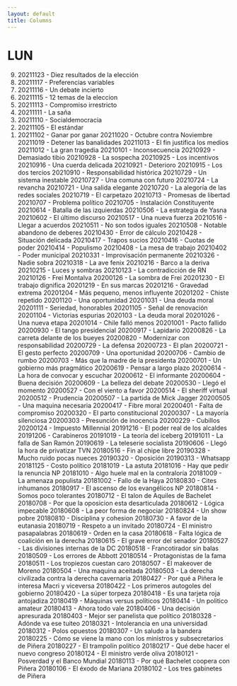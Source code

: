 ```yaml
---
layout: default
title: Columns
---
```


<h1>LUN</h1>

<ol reversed>
<li> 20211123 - Diez resultados de la elección
<li> 20211117 - Preferencias variables
<li>20211116 - Un debate incierto
<li> 20211115 - 12 temas de la eleccion
<li> 20211113 - Compromiso irrestricto
<li> 20211111 - La saña
<li> 20211110 - Socialdemocracia
<li> 20211105 - El estándar
<li>  20211102 - Ganar por ganar
20211020 - Octubre contra Noviembre
20211019 - Detener las banalidades
20211013 - El fin justifica los medios
20211012 - La gran tragedia
20210101 - Inconsecuencia
20210929 - Demasiado tibio
20210928 - La sospecha
20210925 - Los incentivos
20210916 - Una cuerda delicada
20210921 - Deterioro
20210915 - Los dos tercios
20210910 - Responsabilidad histórica
20210729 - Un sistema inestable
20210727 - Una comuna con futuro
20210724 - La revancha
20210721 - Una salida elegante
20210720 - La alegoría de las redes sociales
20210719 - El carpetazo
20210713 - Promesas de libertad
20210707 - Problema político
20210705 - Instalación Constituyente
20210614 - Batalla de las izquierdas
20210506 - La estrategia de Yasna
20210602 - El último discurso
20210517 - Una nueva fuerza
20210516 - Llegar a acuerdos
20210511 - No son todos iguales
20210508 - Notable abandono de deberes
20210430 - Error de cálculo
20210428 - Situación delicada
20210417 - Trapos sucios
20210416 - Cuotas de poder
20210414 - Populismo
20210408 - La mesa de trabajo
20210402 - Poder municipal
20210331 - Improvisación permanente
20210326 - Nadie sobra
20210318 - La ave fenix
20210216 - Barco a la deriva
20210215 - Luces y sombras
20210123 - La contradicción de RN
20210126 - Frei Montalva
20200126 - La sombra de Frei
20201230 - El trabajo dignifica
20201219 - En sus marcas
20201216 - Gravedad extrema
20201204 - Más pequeno, menos influyente
20201202 - Chiste repetido
20201120 - Una oportunidad
20201031 - Una deuda moral
20201111 - Seriedad, honorables
20201105 - Señal de renovación
20201104 - Victorias espurias
2020103 - La deuda moral
20201026 - Una nueva etapa
20201014 - Chile falló menos
20201001 - Pacto fallido
20200930 - El tango presidencial
20200917 - Lapidario
20200826 - La carreta delante de los bueyes
20200820 - Modernizar con responsabilidad
20200729 - La defensa
20200723 - El plan
20200721 - El gesto perfecto
20200709 - Una oportunidad
20200706 - Cambio de rumbo
20200703 - Más que la madre de la presidenta
20200701 - Un gobierno más pragmático
20200619 - Pensar a largo plazo
20200614 - La hora de convocar y escuchar
20200612 - El informante
20200604 - Buena decisión
20200609 - La belleza del debate
20200530 - Llegó el momento
20200527 - Con el viento a favor
20200514 - El sheriff virtual
20200512 - Prudencia
20200507 - La partida de Mick Jagger
20200505 - Una maquina necesaria
20200417 - Fibre moral
20200401 - Falta de compromiso
20200320 - El parto constitucional
20200307 - La mayoría silenciosa
20200303 - Presunción de inocencia
20200229 - Cubillos
20200124 - Impuesto Millennial
20191216 - El poder real de los alcaldes
20191206 - Carabineros
20191019 - La teoría del iceberg
20191011 - La falla de San Ramón
20190619 - La teleserie socialista
20190606 - Llegó la hora de privatizar TVN
20180516 - Fin al chipe libre
20190328 - Mucho ruido pocas nueces
20190320 - Oposición
20190313 - Whatsapp
20181125 - Costo político
20181019 - La astuta
20181016 - Hay que pedir la renuncia NP
20181010 - Algo huele mal en la contraloría
20181009 - La amenaza populista
20181002 - Fallo de la Haya
20180830 - Cites inhumanos
20180917 - El ascenso de los evangélicos NP
20180814 - Somos poco tolerantes
20180712 - El talon de Aquiles de Bachelet
20180708 - Por que la oposicion esta desarticulada
20180612 - Lógica impecable
20180608 - La peor forma de negociar
20180824 - Un show pobre
20180810 - Disciplina y cohesion
20180730 - A favor de la eutanasia
20180719 - Respeto a un invitado
20180724 - El ministro pasapalabras
20180619 - Orden en la casa
20180618 - Falta lógica de coalición en la derecha
20180615 - El grave error del senador
20180527 - Las divisiones internas de la DC
20180518 - Francotirador sin balas
20180509 - Los errores de Abbott
20180514 - Protagonistas de la fama
20180511 - Los tropiezos cuestan caro
20180507 - El makeover de Moreno
20180504 - Una maquina aceitada
20180503 - La derecha civilizada contra la derecha cavernaria
20180427 - Por qué a Piñera le interesa Macri y viceversa
20180422 - Los primeros autogoles del gobierno
20180420 - La súper torpeza
20180418 - Es una tarjeta roja antojadiza
20180419 - Máquinas versus políticos
20180414 - Un politico amateur
20180413 - Ahora todo vale
20180406 - Una decisión apresurada
20180403 - Mejor ser panelista que político
20180328 - Adónde va ese tuiteo
20180321 - Intolerancia en una universidad
20180312 - Polos opuestos
20180307 - Un saludo a la bandera
20180225 - Cómo se viene la mano con los ministros y subsecretarios de Piñera
20180227 - El trampolín político
20180217 - Qué debe hacer el nuevo congreso
20180124 - El ministro verde oliva
20180121 - Posverdad y el Banco Mundial
20180113 - Por qué Bachelet coopera con Piñera
20180106 - El éxodo de Mariana
20180102 - Los tres gabinetes de Piñera

</ol>
